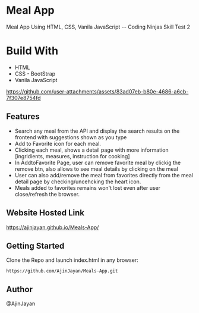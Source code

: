 # Meal App
Meal App Using HTML, CSS, Vanila JavaScript -- Coding Ninjas Skill Test 2

# Build With
* HTML
* CSS - BootStrap
* Vanila JavaScript

https://github.com/user-attachments/assets/83ad07eb-b80e-4686-a6cb-7f307e8754fd

## Features
* Search any meal from the API and display the search results on the frontend with suggestions shown as you type
* Add to Favorite icon for each meal.
* Clicking each meal, shows a detail page with more information [ingridients, measures, instruction for cooking]
* In AddtoFavorite Page, user can remove favorite meal by clickig the remove btn, also allows to see meal details by clicking on the meal 
* User can also add/remove the meal from favorites directly from the meal detail page by checking/uncehcking the heart icon.
* Meals added to favorites remains won't lost even after user close/refresh the browser.

## Website Hosted Link

https://ajinjayan.github.io/Meals-App/

## Getting Started 

Clone the Repo and launch index.html in any browser: 
```
https://github.com/AjinJayan/Meals-App.git
```

## Author 
@AjinJayan


